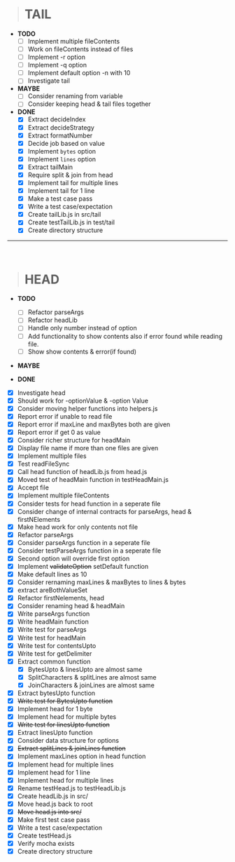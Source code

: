  > # TAIL

- **TODO**
  - [ ] Implement multiple fileContents
  - [ ] Work on fileContents instead of files
  - [ ] Implement -r option
  - [ ] Implement -q option
  - [ ] Implement default option -n with 10 
  - [ ] Investigate tail

- **MAYBE**
  - [ ] Consider renaming from variable
  - [ ] Consider keeping head & tail files together

- **DONE**
  - [x] Extract decideIndex
  - [x] Extract decideStrategy
  - [x] Extract formatNumber
  - [x] Decide job based on value 
  - [x] Implement `bytes` option
  - [x] Implement `lines` option
  - [x] Extract tailMain
  - [x] Require split & join from head
  - [x] Implement tail for multiple lines
  - [x] Implement tail for 1 line
  - [x] Make a test case pass
  - [x] Write a test case/expectation
  - [x] Create tailLib.js in src/tail
  - [x] Create testTailLib.js in test/tail
  - [x] Create directory structure
<hr>

<br/>

> # HEAD

- **TODO**
  - [ ] Refactor parseArgs 
  - [ ] Refactor headLib 
  - [ ] Handle only number instead of option
  - [ ] Add functionality to show contents also if error found while reading file.
  - [ ] Show show contents & error(if found)

- **MAYBE**

- **DONE**

- [x] Investigate head
- [x] Should work for -optionValue & -option Value
- [x] Consider moving helper functions into helpers.js
- [x] Report error if unable to read file
- [x] Report error if maxLine and maxBytes both are given
- [x] Report error if get 0 as value
- [x] Consider richer structure for headMain
- [x] Display file name if more than one files are given
- [x] Implement multiple files
- [x] Test readFileSync
- [x] Call head function of headLib.js from head.js
- [x] Moved test of headMain function in testHeadMain.js
- [x] Accept file
- [x] Implement multiple fileContents
- [x] Consider tests for head function in a seperate file
- [x] Consider change of internal contracts for parseArgs, head & firstNElements
- [x] Make head work for only contents not file
- [x] Refactor parseArgs
- [x] Consider parseArgs function in a seperate file
- [x] Consider testParseArgs function in a seperate file
- [x] Second option will override first option
- [x] Implement ~~validateOption~~ setDefault function
- [x] Make default lines as 10
- [x] Consider rernaming maxLines & maxBytes to lines & bytes
- [x] extract areBothValueSet
- [x] Refactor firstNelements, head
- [x] Consider renaming head & headMain
- [x] Write parseArgs function
- [x] Write headMain function
- [x] Write test for parseArgs
- [x] Write test for headMain
- [x] Write test for contentsUpto
- [x] Write test for getDelimiter
- [x] Extract common function
  - [x] BytesUpto & linesUpto are almost same
  - [x] SplitCharacters & splitLines are almost same
  - [x] JoinCharacters & joinLines are almost same
- [x] Extract bytesUpto function
- [x] ~~Write test for BytesUpto function~~
- [x] Implement head for 1 byte
- [x] Implement head for multiple bytes
- [x] ~~Write test for linesUpto function~~
- [x] Extract linesUpto function
- [x] Consider data structure for options
- [x] ~~Extract splitLines & joinLines function~~
- [x] Implement maxLines option in head function
- [x] Implement head for multiple lines
- [x] Implement head for 1 line
- [x] Implement head for multiple lines
- [x] Rename testHead.js to testHeadLib.js
- [x] Create headLib.js in src/
- [x] Move head.js back to root
- [x] ~~Move head.js into src/~~
- [x] Make first test case pass
- [x] Write a test case/expectation
- [x] Create testHead.js
- [x] Verify mocha exists
- [x] Create directory structure
